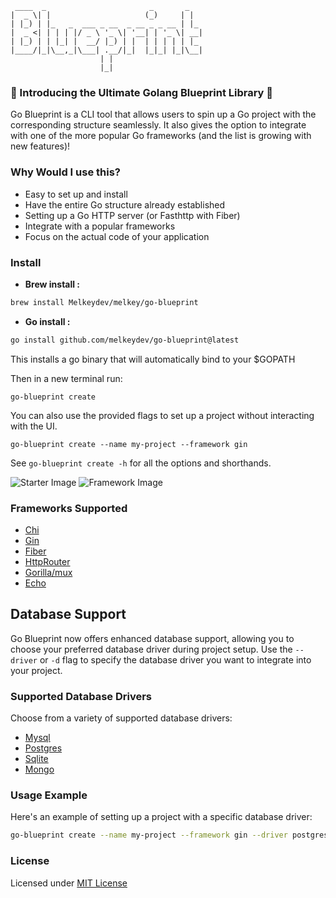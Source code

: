      ____  _                       _       _
    |  _ \| |                     (_)     | |
    | |_) | |_   _  ___ _ __  _ __ _ _ __ | |_
    |  _ <| | | | |/ _ \ '_ \| '__| | '_ \| __|
    | |_) | | |_| |  __/ |_) | |  | | | | | |_
    |____/|_|\__,_|\___| .__/|_|  |_|_| |_|\__|
                        | |
                        |_|

### 🚀 Introducing the Ultimate Golang Blueprint Library 🚀

Go Blueprint is a CLI tool that allows users to spin up a Go project with the corresponding structure seamlessly. It also
gives the option to integrate with one of the more popular Go frameworks (and the list is growing with new features)!

### Why Would I use this?

- Easy to set up and install
- Have the entire Go structure already established
- Setting up a Go HTTP server (or Fasthttp with Fiber)
- Integrate with a popular frameworks
- Focus on the actual code of your application

### Install

- **Brew install :**

```sh
brew install Melkeydev/melkey/go-blueprint
```

- **Go install :**

```sh
go install github.com/melkeydev/go-blueprint@latest
```

This installs a go binary that will automatically bind to your $GOPATH

Then in a new terminal run:

```
go-blueprint create
```

You can also use the provided flags to set up a project without interacting with the UI.

```
go-blueprint create --name my-project --framework gin
```

See `go-blueprint create -h` for all the options and shorthands.

![Starter Image](./public/blueprint_1.png)
![Framework Image](./public/blueprint_2.png)

### Frameworks Supported

- [Chi](https://github.com/go-chi/chi)
- [Gin](https://github.com/gin-gonic/gin)
- [Fiber](https://github.com/gofiber/fiber)
- [HttpRouter](https://github.com/julienschmidt/httprouter)
- [Gorilla/mux](https://github.com/gorilla/mux)
- [Echo](https://github.com/labstack/echo)

## Database Support

Go Blueprint now offers enhanced database support, allowing you to choose your preferred database driver during project setup. Use the `--driver` or `-d` flag to specify the database driver you want to integrate into your project.

### Supported Database Drivers

Choose from a variety of supported database drivers:

- [Mysql](https://github.com/go-sql-driver/mysql)
- [Postgres](https://github.com/lib/pq)
- [Sqlite](https://github.com/mattn/go-sqlite3)
- [Mongo](go.mongodb.org/mongo-driver)

### Usage Example

Here's an example of setting up a project with a specific database driver:

```bash
go-blueprint create --name my-project --framework gin --driver postgres
```

### License

Licensed under [MIT License](./LICENSE)
